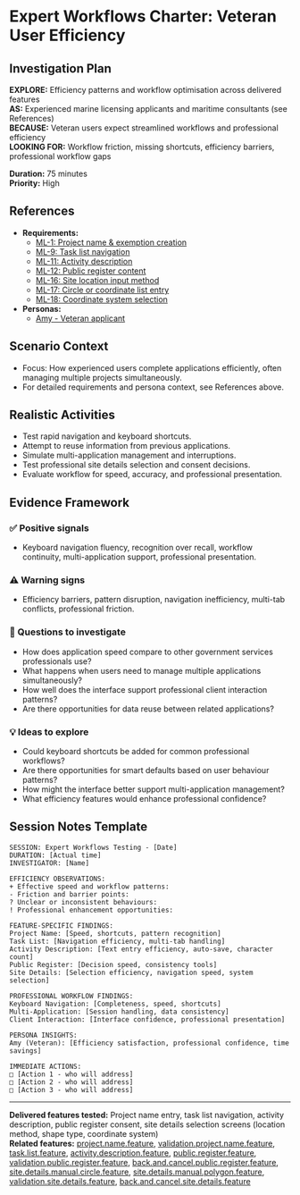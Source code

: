 # Expert Workflows Charter: Veteran User Efficiency

## Investigation Plan

**EXPLORE:** Efficiency patterns and workflow optimisation across delivered features  
**AS:** Experienced marine licensing applicants and maritime consultants (see References)  
**BECAUSE:** Veteran users expect streamlined workflows and professional efficiency  
**LOOKING FOR:** Workflow friction, missing shortcuts, efficiency barriers, professional workflow gaps

**Duration:** 75 minutes  
**Priority:** High

## References

- **Requirements:**
  - [ML-1: Project name & exemption creation](../user-stories/ML-1.provide.project.name.and.create.exemption.md)
  - [ML-9: Task list navigation](../user-stories/ML-9.view.the.task.list.md)
  - [ML-11: Activity description](../user-stories/ML-11.provide.activity.description.md)
  - [ML-12: Public register content](../user-stories/ML-12.provide.or.withhold.public.register.content.md)
  - [ML-16: Site location input method](../user-stories/ML-16.choose.file.upload.or.manual.coordinate.entry.md)
  - [ML-17: Circle or coordinate list entry](../user-stories/ML-17.choose.circle.or.coordinate.list.entry.md)
  - [ML-18: Coordinate system selection](../user-stories/ML-18.choose.coordinate.system.md)
- **Personas:**
  - [Amy - Veteran applicant](../personas/amy-veteran-applicant.md)

## Scenario Context

- Focus: How experienced users complete applications efficiently, often managing multiple projects simultaneously.
- For detailed requirements and persona context, see References above.

## Realistic Activities

- Test rapid navigation and keyboard shortcuts.
- Attempt to reuse information from previous applications.
- Simulate multi-application management and interruptions.
- Test professional site details selection and consent decisions.
- Evaluate workflow for speed, accuracy, and professional presentation.

## Evidence Framework

### ✅ Positive signals

- Keyboard navigation fluency, recognition over recall, workflow continuity, multi-application support, professional presentation.

### ⚠️ Warning signs

- Efficiency barriers, pattern disruption, navigation inefficiency, multi-tab conflicts, professional friction.

### 🤔 Questions to investigate

- How does application speed compare to other government services professionals use?
- What happens when users need to manage multiple applications simultaneously?
- How well does the interface support professional client interaction patterns?
- Are there opportunities for data reuse between related applications?

### 💡 Ideas to explore

- Could keyboard shortcuts be added for common professional workflows?
- Are there opportunities for smart defaults based on user behaviour patterns?
- How might the interface better support multi-application management?
- What efficiency features would enhance professional confidence?

## Session Notes Template

```
SESSION: Expert Workflows Testing - [Date]
DURATION: [Actual time]
INVESTIGATOR: [Name]

EFFICIENCY OBSERVATIONS:
+ Effective speed and workflow patterns:
- Friction and barrier points:
? Unclear or inconsistent behaviours:
! Professional enhancement opportunities:

FEATURE-SPECIFIC FINDINGS:
Project Name: [Speed, shortcuts, pattern recognition]
Task List: [Navigation efficiency, multi-tab handling]
Activity Description: [Text entry efficiency, auto-save, character count]
Public Register: [Decision speed, consistency tools]
Site Details: [Selection efficiency, navigation speed, system selection]

PROFESSIONAL WORKFLOW FINDINGS:
Keyboard Navigation: [Completeness, speed, shortcuts]
Multi-Application: [Session handling, data consistency]
Client Interaction: [Interface confidence, professional presentation]

PERSONA INSIGHTS:
Amy (Veteran): [Efficiency satisfaction, professional confidence, time savings]

IMMEDIATE ACTIONS:
□ [Action 1 - who will address]
□ [Action 2 - who will address]
□ [Action 3 - who will address]
```

---

**Delivered features tested:** Project name entry, task list navigation, activity description, public register consent, site details selection screens (location method, shape type, coordinate system)  
**Related features:** [project.name.feature](../../test/features/project.name.feature), [validation.project.name.feature](../../test/features/validation.project.name.feature), [task.list.feature](../../test/features/task.list.feature), [activity.description.feature](../../test/features/activity.description.feature), [public.register.feature](../../test/features/public.register.feature), [validation.public.register.feature](../../test/features/validation.public.register.feature), [back.and.cancel.public.register.feature](../../test/features/back.and.cancel.public.register.feature), [site.details.manual.circle.feature](../../test/features/site.details.manual.circle.feature), [site.details.manual.polygon.feature](../../test/features/site.details.manual.polygon.feature), [validation.site.details.feature](../../test/features/validation.site.details.feature), [back.and.cancel.site.details.feature](../../test/features/back.and.cancel.site.details.feature)
